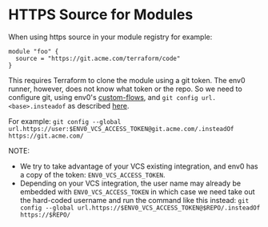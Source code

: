 # HTTPS Source for Modules 
When using https source in your module registry for example:

```
module "foo" {
  source = "https://git.acme.com/terraform/code"
}
```

This requires Terraform to clone the module using a git token. 
The env0 runner, however, does not know what token or the repo.
So we need to configure git, using env0's [custom-flows](https://docs.env0.com/docs/custom-flows),
and `git config url.<base>.insteadof` as described [here](https://git-scm.com/docs/git-config).

For example:
`git config --global url.https://user:$ENV0_VCS_ACCESS_TOKEN@git.acme.com/.insteadOf https://git.acme.com/`

NOTE: 
* We try to take advantage of your VCS existing integration, 
  and env0 has a copy of the token: `ENV0_VCS_ACCESS_TOKEN`.
* Depending on your VCS integration, the user name may already be embedded 
with `ENV0_VCS_ACCESS_TOKEN` in which case we need take out the hard-coded username
and run the command like this instead: `git config --global url.https://$ENV0_VCS_ACCESS_TOKEN@$REPO/.insteadOf https://$REPO/`